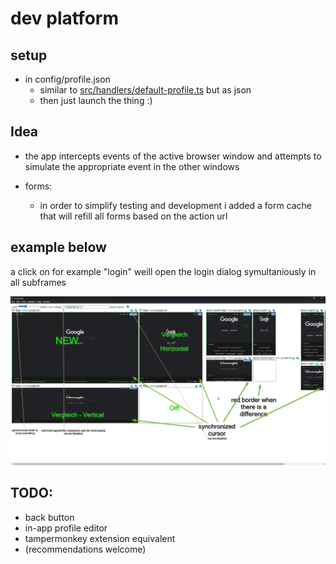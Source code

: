 # dev platform

## setup

- in config/profile.json
  - similar to [src/handlers/default-profile.ts](src/handlers/default-profile.ts) but as json
  - then just launch the thing :)

## Idea

- the app intercepts events of the active browser window and attempts to simulate the appropriate event in the other windows

- forms:
  - in order to simplify testing and development i added a form cache that will refill all forms based on the action url

## example below

a click on for example "login" weill open the login dialog symultaniously in all subframes

![Alt text](image.png)

## TODO:

- back button
- in-app profile editor
- tampermonkey extension equivalent
- (recommendations welcome)
